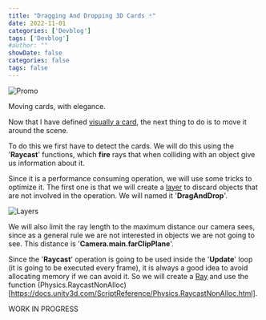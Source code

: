 ```yaml
---
title: "Dragging And Dropping 3D Cards 🃏"
date: 2022-11-01
categories: ['Devblog']
tags: ['Devblog']
#author: ""
showDate: false
categories: false
tags: false
---
```


![Promo](/Dawn-Of-The-Cards/images/dragging_and_dropping_3d_cards/promo.gif "Promo")

Moving cards, with elegance.

<!--more-->

Now that I have defined [visually a card](https://fronkongames.github.io/Dawn-Of-The-Cards/article/rendering_a_card/), the next thing to do is to move it around the scene.

To do this we first have to detect the cards. We will do this using the '__Raycast__' functions, which __fire__ rays that when colliding with an object give us information about it.

Since it is a performance consuming operation, we will use some tricks to optimize it. The first one is that we will create a [layer](https://docs.unity3d.com/Manual/use-layers.html) to discard objects that are not involved in the operation. We will named it '__DragAndDrop__'.

![Layers](/Dawn-Of-The-Cards/images/dragging_and_dropping_3d_cards/layers.jpg "Layers")

We will also limit the ray length to the maximum distance our camera sees, since as a general rule we are not interested in objects we are not going to see. This distance is '__Camera.main.farClipPlane__'.

Since the '__Raycast__' operation is going to be used inside the '__Update__' loop (it is going to be executed every frame), it is always a good idea to avoid allocating memory if we can avoid it. So we will create a [Ray](https://docs.unity3d.com/ScriptReference/Ray.html) and use the function (Physics.RaycastNonAlloc)[https://docs.unity3d.com/ScriptReference/Physics.RaycastNonAlloc.html].

WORK IN PROGRESS